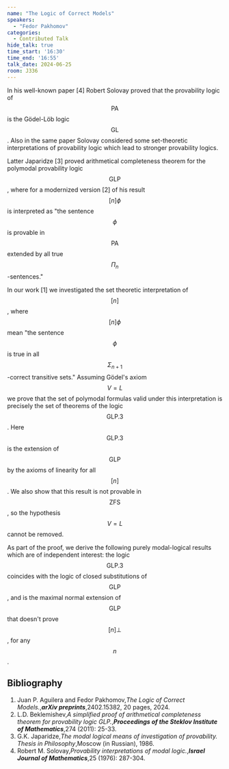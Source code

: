 ```yaml
---
name: "The Logic of Correct Models"
speakers:
  - "Fedor Pakhomov"
categories:
  - Contributed Talk
hide_talk: true
time_start: '16:30'
time_end: '16:55'
talk_date: 2024-06-25
room: J336
---
```













In his well-known paper [4] Robert Solovay proved that the provability logic of $$\mathsf{PA}$$ is the Gödel-Löb logic $$\mathsf{GL}$$. Also in the same paper Solovay considered some set-theoretic interpretations of provability logic which lead to stronger provability logics.

Latter Japaridze [3] proved  arithmetical completeness theorem for the polymodal provability logic $$\mathsf{GLP}$$, where for a modernized version [2] of his result $$[n]\phi$$ is interpreted as "the sentence $$\phi$$ is provable in $$\mathsf{PA}$$ extended by all true $$\Pi_n$$-sentences." 

In our work [1] we investigated the set theoretic interpretation of $$[n]$$, where $$[n]\phi$$ mean "the sentence $$\phi$$ is true in all  $$\Sigma_{n+1}$$-correct transitive sets." Assuming Gödel's axiom $$V = L$$ we prove that the set of polymodal formulas valid under this interpretation is precisely the set of theorems of the logic $$\mathsf{GLP}.3$$. Here $$\mathsf{GLP}.3$$ is the extension of $$\mathsf{GLP}$$ by the axioms of linearity for all $$[n]$$. We also show that this result is not provable in $$\mathsf{ZFS}$$, so the hypothesis $$V = L$$ cannot be removed. 

As part of the proof, we derive the following purely modal-logical results which are of independent interest: the logic $$\mathsf{GLP}.3$$ coincides with the logic of closed substitutions of $$\mathsf{GLP}$$, and is the maximal normal extension of $$\mathsf{GLP}$$ that doesn't prove $$[n]\bot$$, for any $$n$$.
## Bibliography
 1. Juan P. Aguilera and Fedor Pakhomov,_The Logic of Correct Models._,**_arXiv preprints_**,2402.15382, 20 pages, 2024.
2. L.D. Beklemishev,_A simplified proof of arithmetical completeness theorem for provability logic GLP._,**_Proceedings of the Steklov Institute of Mathematics_**,274 (2011): 25-33. 
3. G.K. Japaridze,_The modal logical means of investigation of provability. Thesis in Philosophy_,Moscow (in Russian), 1986.
4. Robert M. Solovay,_Provability interpretations of modal logic._,**_Israel Journal of Mathematics_**,25 (1976): 287-304.







